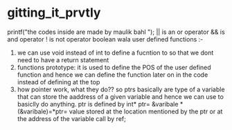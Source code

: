 # gitting_it_prvtly
 printf("the codes inside are made by maulik bahl ");
|| is an or operator
&& is and operator
! is not operator 
boolean wala
user defined functions :- 

1) we can use void instead of int to define a fucntion to so that we dont need to have a return statement 
2) functions prototype: it is used to define the POS of the user defined function and hence we can define the function later on in the code instead of defining at the top
3) how pointer work, what they do??
    so ptrs basically are type of a variable that can store the aaddress of a given variable and hence we can use to basiclly do anything.
    ptr is defined by int* ptr= &varibale 
    *(&varibale)=*ptr= value stored at the location mentioned by the ptr or at the address of the variable 
    call by ref;
    